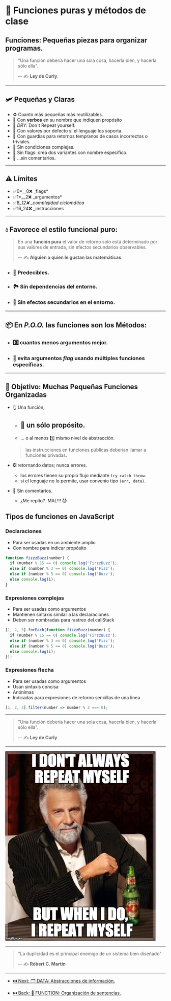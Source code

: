 # 🧩 Funciones puras y métodos de clase

## Funciones: Pequeñas piezas para organizar programas.

> "Una función debería hacer una sola cosa, hacerla bien, y hacerla sólo ella".
>
> -- ✍️ **Ley de Curly**.

---

## 🛩️ Pequeñas y Claras

- ♻️ Cuanto más pequeñas más reutilizables.
- 💪 Con **verbos** en su nombre que indiquen propósito
- 🐫 _DRY_: Don´t Repeat yourself.
- 🥚 Con valores por defecto si el lenguaje los soporta.
- 💂 Con guardias para retornos tempranos de casos incorrectos o triviales.
- 🧐 Sin condiciones complejas.
- 🚩 Sin flags: crea dos variantes con nombre específico.
- 💬 ...sin comentarios.

---

## ⚠️ Límites

- ✅0*\_\_0❌ \_flags*
- ✅1*\_\_2❌ \_argumentos*
- ✅8\__12❌ \_complejidad ciclomática_
- ✅16_24❌ \_instrucciones

---

## 💧 Favorece el estilo funcional puro:

> En una **función pura** el valor de retorno solo está determinado por sus valores de entrada, sin efectos secundarios observables.
>
> -- ✍️ **Alguien a quien le gustan las matemáticas**.

- ### 🌙 Predecibles.

- ### 🏞 Sin dependencias del entorno.

- ### 🚯 Sin efectos secundarios en el entorno.

---

## 📦 En _P.O.O._ las funciones son los Métodos:

- ### 0️⃣ cuantos menos argumentos mejor.

- ### 🎏 evita argumentos _flag_ usando múltiples funciones específicas.

---

## 🎯 Objetivo: Muchas Pequeñas Funciones Organizadas

- 👆 Una función,

  - ## 🦄 un sólo propósito.

  - ... o al menos 1️⃣ mismo nivel de abstracción.

  > las instrucciones en funciones públicas deberían llamar a funciones privadas.

- ❎ retornando datos; nunca errores.

  - los errores tienen su propio flujo mediante `try-catch throw`.
  - si el lenguaje no lo permite, usar convenio tipo `(err, data)`.

- 💬 Sin comentarios.
  - ¿Me repito?. MAL!!! 😈

## Tipos de funciones en JavaScript

### Declaraciones

- Para ser usadas en un ambiente amplio
- Con nombre para indicar propósito

```js
function fizzzBuzz(number) {
  if (number % 15 == 0) console.log('FirzzBuzz');
  else if (number % 3 == 0) console.log('Fizz');
  else if (number % 5 == 0) console.log('Buzz');
  else console.log(i);
}
```

### Expresiones complejas

- Para ser usadas como argumentos
- Mantienen sintaxis similar a las declaraciones
- Deben ser nombradas para rastreo del callStack

```js
[1, 2, 3].forEach(function fizzzBuzz(number) {
  if (number % 15 == 0) console.log('FirzzBuzz');
  else if (number % 3 == 0) console.log('Fizz');
  else if (number % 5 == 0) console.log('Buzz');
  else console.log(i);
});
```

### Expresiones flecha

- Para ser usadas como argumentos
- Usan sintaxis concisa
- Anónimas
- Indicadas para expresiones de retorno sencillas de una línea

```js
[1, 2, 3].filter(number => number % 2 === 0);
```

---

> "Una función debería hacer una sola cosa, hacerla bien, y hacerla sólo ella".
>
> -- ✍️ **Ley de Curly**

---

![Don´t repeat Yourself](./dry.jpg)

---

> "La duplicidad es el principal enemigo de un sistema bien diseñado"
>
> -- ✍️ **Robert C. Martin**

---

- [⏭️ Next: 🗂️ DATA: Abstracciones de información.](https://github.com/cleancodeTrIT/CleanCodeLab/tree/DATA)

- [⏮️ Back: 🔀 FUNCTION: Organización de sentencias.](https://github.com/cleancodeTrIT/CleanCodeLab/tree/FUNCTION)
